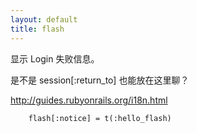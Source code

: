 ```yaml
---
layout: default
title: flash
---
```


显示 Login 失败信息。

是不是 session[:return_to] 也能放在这里聊？

http://guides.rubyonrails.org/i18n.html
		
		flash[:notice] = t(:hello_flash)
